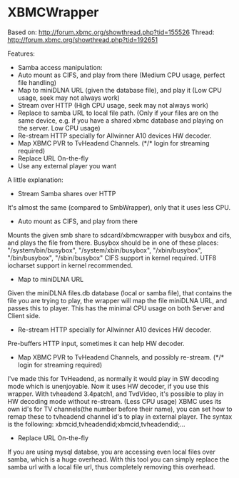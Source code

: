 XBMCWrapper
===========
Based on: http://forum.xbmc.org/showthread.php?tid=155526
Thread: http://forum.xbmc.org/showthread.php?tid=192651

Features:

- Samba access manipulation:
 - Auto mount as CIFS, and play from there (Medium CPU usage, perfect file handling)
 - Map to miniDLNA URL (given the database file), and play it (Low CPU usage, seek may not always work)
 - Stream over HTTP (High CPU usage, seek may not always work)
 - Replace to samba URL to local file path. (Only if your files are on the same device, e.g. if you have a shared xbmc database and playing on the server. Low CPU usage)
- Re-stream HTTP specially for Allwinner A10 devices HW decoder.
- Map XBMC PVR to TvHeadend Channels. (\*/\* login for streaming required)
- Replace URL On-the-fly
- Use any external player you want

A little explanation:

- Stream Samba shares over HTTP

 It's almost the same (compared to SmbWrapper), only that it uses less CPU.

- Auto mount as CIFS, and play from there

 Mounts the given smb share to sdcard/xbmcwrapper with busybox and cifs, and plays the file from there.
 Busybox should be in one of these places: "/system/bin/busybox", "/system/xbin/busybox", "/xbin/busybox", "/bin/busybox", "/sbin/busybox"
 CIFS support in kernel required. UTF8 iocharset support in kernel recommended.

- Map to miniDLNA URL

 Given the miniDLNA files.db database (local or samba file), that contains the file you are trying to play, the wrapper will map the file miniDLNA URL, and passes this to player.
 This has the minimal CPU usage on both Server and Client side.

- Re-stream HTTP specially for Allwinner A10 devices HW decoder.

 Pre-buffers HTTP input, sometimes it can help HW decoder.

- Map XBMC PVR to TvHeadend Channels, and possibly re-stream. (\*/\* login for streaming required)

 I've made this for TvHeadend, as normally it would play in SW decoding mode which is unenjoyable. Now it uses HW decoder, if you use this wrapper.
 With tvheadend 3.4patch1, and TvdVideo, it's possible to play in HW decoding mode without re-stream. (Less CPU usage)
 XBMC uses its own id's for TV channels(the number before their name), you can set how to remap these to tvheadend channel id's to play in external player.
 The syntax is the following:
 xbmcid,tvheadendid;xbmcid,tvheadendid;...

- Replace URL On-the-fly

 If you are using mysql databse, you are accessing even local files over samba, which is a huge overhead. With this tool you can simply replace the samba url with a local file url, thus completely removing this overhead.
